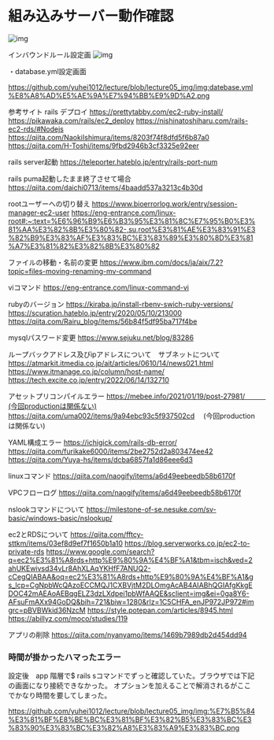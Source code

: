 # 組み込みサーバー動作確認

![img](画像ファイル/img:組み込みサーバー起動確認.png)


インバウンドルール設定画
![img](画像ファイル/img:インバウンドルール設定画面.png)


・database.yml設定画面

https://github.com/yuhei1012/lecture/blob/lecture05_img/img:datebase.yml%E8%A8%AD%E5%AE%9A%E7%94%BB%E9%9D%A2.png


参考サイト
rails デプロイ
https://prettytabby.com/ec2-ruby-install/
https://pikawaka.com/rails/ec2_deploy
https://nishinatoshiharu.com/rails-ec2-rds/#Nodejs
https://qiita.com/NaokiIshimura/items/8203f74f8dfd5f6b87a0
https://qiita.com/H-Toshi/items/9fbd2946b3cf3325e92eer

rails server起動
https://teleporter.hateblo.jp/entry/rails-port-num

rails puma起動したまま終了させて場合
https://qiita.com/daichi0713/items/4baadd537a3213c4b30d

rootユーザーへの切り替え
https://www.bioerrorlog.work/entry/session-manager-ec2-user
https://eng-entrance.com/linux-root#:~:text=%E6%96%B9%E6%B3%95%E3%81%8C%E7%95%B0%E3%81%AA%E3%82%8B%E3%80%82-,su,root%E3%81%AE%E3%83%91%E3%82%B9%E3%83%AF%E3%83%BC%E3%83%89%E3%80%8D%E3%81%A7%E3%81%82%E3%82%8B%E3%80%82



ファイルの移動・名前の変更
https://www.ibm.com/docs/ja/aix/7.2?topic=files-moving-renaming-mv-command

viコマンド
https://eng-entrance.com/linux-command-vi

rubyのバージョン
https://kiraba.jp/install-rbenv-swich-ruby-versions/
https://scuration.hateblo.jp/entry/2020/05/10/213000
https://qiita.com/Rairu_blog/items/56b84f5df95ba717f4be

mysqlパスワード変更
https://www.sejuku.net/blog/83286


ループバックアドレス及びipアドレスについて　サブネットについて
https://atmarkit.itmedia.co.jp/ait/articles/0610/14/news021.html
https://www.itmanage.co.jp/column/host-name/
https://tech.excite.co.jp/entry/2022/06/14/132710

アセットプリコンパイルエラー
https://mebee.info/2021/01/19/post-27981/　　　(今回productionは関係ない)
https://qiita.com/uma002/items/9a94ebc93c5f937502cd  　(今回productionは関係ない)

YAML構成エラー
https://ichigick.com/rails-db-error/
https://qiita.com/furikake6000/items/2be2752d2a803474ee42
https://qiita.com/Yuya-hs/items/dcba6857fa1d86eee6d3


linuxコマンド
https://qiita.com/naogify/items/a6d49eebeedb58b6170f

VPCフローログ
https://qiita.com/naogify/items/a6d49eebeedb58b6170f

nslookコマンドについて
https://milestone-of-se.nesuke.com/sv-basic/windows-basic/nslookup/

ec2とRDSについて
https://qiita.com/fftcy-sttkm/items/03ef8d9ef7f1650b1a10
https://blog.serverworks.co.jp/ec2-to-private-rds
https://www.google.com/search?q=ec2%E3%81%A8rds+http%E9%80%9A%E4%BF%A1&tbm=isch&ved=2ahUKEwivsd34vLr8AhXLAqYKHfF7ANUQ2-cCegQIABAA&oq=ec2%E3%81%A8rds+http%E9%80%9A%E4%BF%A1&gs_lcp=CgNpbWcQAzoECCMQJ1CXBVjtM2DLOmgAcAB4AIABhQGIAfgKkgEDOC42mAEAoAEBqgELZ3dzLXdpei1pbWfAAQE&sclient=img&ei=0ga8Y6-AFsuFmAXx94GoDQ&bih=721&biw=1280&rlz=1C5CHFA_enJP972JP972#imgrc=pBVBWkid36NzcM
https://style.potepan.com/articles/8945.html
https://abillyz.com/moco/studies/119

アプリの削除
https://qiita.com/nyanyamo/items/1469b7989db2d454dd94


### 時間が掛かったハマったエラー

設定後　app 階層で$ rails sコマンドでずっと確認していた。ブラウザでは下記の画面になり接続できなかった。
オプションを加えることで解消されるがここでかなり時間を要してしまった。

https://github.com/yuhei1012/lecture/blob/lecture05_img/img:%E7%B5%84%E3%81%BF%E8%BE%BC%E3%81%BF%E3%82%B5%E3%83%BC%E3%83%90%E3%83%BC%E3%82%A8%E3%83%A9%E3%83%BC.png

